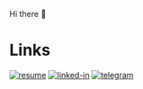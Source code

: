 Hi there 👋


# Links

[![resume](https://img.shields.io/badge/Resume-4285F4?style=for-the-badge&logo=read-the-docs&logoColor=white)](https://drive.google.com/file/d/1QdIE2ZYRgThJkHN0qU8rtNTPoCvq0h02/view?usp=sharing)
[![linked-in](https://img.shields.io/badge/Linked_In-0077B5?style=for-the-badge&logo=LinkedIn&logoColor=white)](https://www.linkedin.com/in/shchetnikovich)
[![telegram](https://img.shields.io/badge/Telegram-0088CC?style=for-the-badge&logo=Telegram&logoColor=white)](https://t.me/shchetnikovich)
